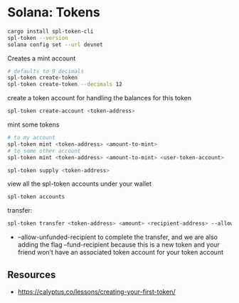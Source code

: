# Solana: Tokens

```sh
cargo install spl-token-cli
spl-token --version
solana config set --url devnet
```

Creates a mint account

```sh
# defaults to 9 decimals
spl-token create-token
spl-token create-token --decimals 12
```

create a token account for handling the balances for this token

```sh
spl-token create-account <token-address>
```


mint some tokens

```sh
# to my account
spl-token mint <token-address> <amount-to-mint>
# to some other account
spl-token mint <token-address> <amount-to-mint> <user-token-account>
```

```sh
spl-token supply <token-address>
```

view all the spl-token accounts under your wallet

```sh
spl-token accounts
```


transfer:

```sh
spl-token transfer <token-address> <amount> <recipient-address> --allow-unfunded-recipient --fund-recipient
```

- –allow-unfunded-recipient to complete the transfer, and we are also adding the flag –fund-recipient because this is a new token and your friend won’t have an associated token account for your token account

## Resources

- https://calyptus.co/lessons/creating-your-first-token/
